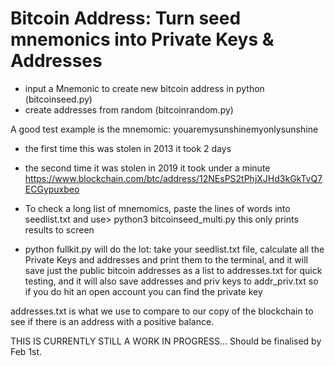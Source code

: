 # Bitcoin Address: Turn seed mnemonics into Private Keys & Addresses
- input a Mnemonic to create new bitcoin address in python (bitcoinseed.py)
- create addresses from random (bitcoinrandom.py)

A good test example is the mnemomic: youaremysunshinemyonlysunshine
- the first time this was stolen in 2013 it took 2 days
- the second time it was stolen in 2019 it took under a minute
https://www.blockchain.com/btc/address/12NEsPS2tPhjXJHd3kGkTvQ7ECGypuxbeo

- To check a long list of mnemomics, paste the lines of words into seedlist.txt and use> python3 bitcoinseed_multi.py
this only prints results to screen

- python fullkit.py will do the lot: take your seedlist.txt file, calculate all the Private Keys and addresses and print them to the terminal, and it will save just the public bitcoin addresses as a list to addresses.txt for quick testing, and it will also save addresses and priv keys to addr_priv.txt so if you do hit an open account you can find the private key

addresses.txt is what we use to compare to our copy of the blockchain to see if there is an address with a positive balance.

THIS IS CURRENTLY STILL A WORK IN PROGRESS... Should be finalised by Feb 1st.
